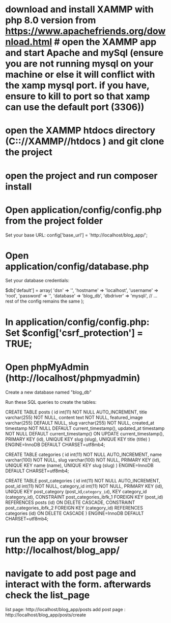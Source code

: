 # download and install XAMMP with php 8.0 version from https://www.apachefriends.org/download.html # open the XAMMP app and start Apache and mySql (ensure you are not running mysql on your machine or else it will conflict with the xamp mysql port. if you have, ensure to kill to port so that xamp can use the default port (3306))

# open the XAMMP htdocs directory (C:://XAMMP//htdocs ) and git clone the project

# open the project and run composer install

# Open application/config/config.php from the project folder

Set your base URL: config['base_url'] = 'http://localhost/blog_app/';

# Open application/config/database.php

Set your database credentials:

$db['default'] = array(
'dsn' => '', 'hostname' => 'localhost', 'username' => 'root', 'password' => '', 'database' => 'blog_db', 'dbdriver' => 'mysqli', // ... rest of the config remains the same
);

# In application/config/config.php: Set $config['csrf_protection'] = TRUE;

# Open phpMyAdmin (http://localhost/phpmyadmin)

Create a new database named "blog_db"

Run these SQL queries to create the tables: 

CREATE TABLE posts (
id int(11) NOT NULL AUTO_INCREMENT, title varchar(255) NOT NULL, content text NOT NULL, featured_image varchar(255) DEFAULT NULL, slug varchar(255) NOT NULL, created_at timestamp NOT NULL DEFAULT current_timestamp(), updated_at timestamp NOT NULL DEFAULT current_timestamp() ON UPDATE current_timestamp(), PRIMARY KEY (id), UNIQUE KEY slug (slug), UNIQUE KEY title (title)
) ENGINE=InnoDB DEFAULT CHARSET=utf8mb4;

CREATE TABLE categories (
id int(11) NOT NULL AUTO_INCREMENT, name varchar(100) NOT NULL, slug varchar(100) NOT NULL, PRIMARY KEY (id), UNIQUE KEY name (name), UNIQUE KEY slug (slug)
) ENGINE=InnoDB DEFAULT CHARSET=utf8mb4;

CREATE TABLE post_categories (
id int(11) NOT NULL AUTO_INCREMENT, post_id int(11) NOT NULL, category_id int(11) NOT NULL, PRIMARY KEY (id), UNIQUE KEY post_category (post_id,`category_id`), KEY category_id (category_id), CONSTRAINT post_categories_ibfk_1 FOREIGN KEY (post_id) REFERENCES posts (id) ON DELETE CASCADE, CONSTRAINT post_categories_ibfk_2 FOREIGN KEY (category_id) REFERENCES categories (id) ON DELETE CASCADE
) ENGINE=InnoDB DEFAULT CHARSET=utf8mb4;

# run the app on your browser http://localhost/blog_app/

# navigate to add post page and interact with the form. afterwards check the list_page
list page: http://localhost/blog_app/posts add post page : http://localhost/blog_app/posts/create
